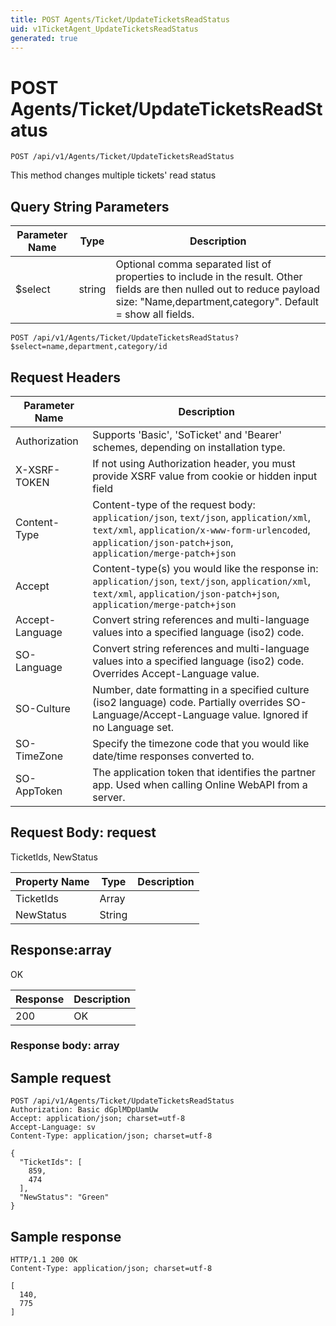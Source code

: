 ```yaml
---
title: POST Agents/Ticket/UpdateTicketsReadStatus
uid: v1TicketAgent_UpdateTicketsReadStatus
generated: true
---
```


# POST Agents/Ticket/UpdateTicketsReadStatus

```http
POST /api/v1/Agents/Ticket/UpdateTicketsReadStatus
```

This method changes multiple tickets' read status







## Query String Parameters

| Parameter Name | Type |  Description |
|----------------|------|--------------|
| $select | string |  Optional comma separated list of properties to include in the result. Other fields are then nulled out to reduce payload size: "Name,department,category". Default = show all fields. |

```http
POST /api/v1/Agents/Ticket/UpdateTicketsReadStatus?$select=name,department,category/id
```


## Request Headers

| Parameter Name | Description |
|----------------|-------------|
| Authorization  | Supports 'Basic', 'SoTicket' and 'Bearer' schemes, depending on installation type. |
| X-XSRF-TOKEN   | If not using Authorization header, you must provide XSRF value from cookie or hidden input field |
| Content-Type | Content-type of the request body: `application/json`, `text/json`, `application/xml`, `text/xml`, `application/x-www-form-urlencoded`, `application/json-patch+json`, `application/merge-patch+json` |
| Accept         | Content-type(s) you would like the response in: `application/json`, `text/json`, `application/xml`, `text/xml`, `application/json-patch+json`, `application/merge-patch+json` |
| Accept-Language | Convert string references and multi-language values into a specified language (iso2) code. |
| SO-Language | Convert string references and multi-language values into a specified language (iso2) code. Overrides Accept-Language value. |
| SO-Culture | Number, date formatting in a specified culture (iso2 language) code. Partially overrides SO-Language/Accept-Language value. Ignored if no Language set. |
| SO-TimeZone | Specify the timezone code that you would like date/time responses converted to. |
| SO-AppToken | The application token that identifies the partner app. Used when calling Online WebAPI from a server. |

## Request Body: request 

TicketIds, NewStatus 

| Property Name | Type |  Description |
|----------------|------|--------------|
| TicketIds | Array |  |
| NewStatus | String |  |

## Response:array

OK

| Response | Description |
|----------------|-------------|
| 200 | OK |

### Response body: array


## Sample request

```http!
POST /api/v1/Agents/Ticket/UpdateTicketsReadStatus
Authorization: Basic dGplMDpUamUw
Accept: application/json; charset=utf-8
Accept-Language: sv
Content-Type: application/json; charset=utf-8

{
  "TicketIds": [
    859,
    474
  ],
  "NewStatus": "Green"
}
```

## Sample response

```http_
HTTP/1.1 200 OK
Content-Type: application/json; charset=utf-8

[
  140,
  775
]
```